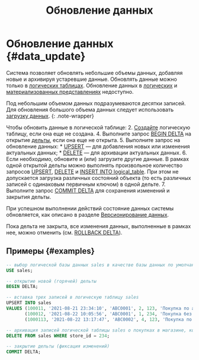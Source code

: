﻿---
layout: default
title: Обновление данных
nav_order: 4
parent: Работа с системой
has_children: false
has_toc: false
---

# Обновление данных {#data_update}

Система позволяет обновлять небольшие объемы данных, добавляя новые и архивируя устаревшие данные. Обновлять данные 
можно только в [логических таблицах](../../overview/main_concepts/logical_table/logical_table.md).
Обновление данных в [логических](../../overview/main_concepts/logical_view/logical_view.md)
и [материализованных представлениях](../../overview/main_concepts/materialized_view/materialized_view.md)
недоступно.

Под небольшим объемом данных подразумеваются десятки записей.
Для обновления большого объема данных следует использовать [загрузку данных](../data_upload/data_upload.md).
{: .note-wrapper}

Чтобы обновить данные в логической таблице:
2.  [Создайте](../../reference/sql_plus_requests/CREATE_TABLE/CREATE_TABLE.md)
    логическую таблицу, если она еще не создана.
4.  Выполните запрос [BEGIN DELTA](../../reference/sql_plus_requests/BEGIN_DELTA/BEGIN_DELTA.md)
    на открытие [дельты](../../overview/main_concepts/delta/delta.md),
    если она еще не открыта.
5.  Выполните запрос на обновление данных:
      * [UPSERT](../../reference/sql_plus_requests/UPSERT/UPSERT.md) — 
        для добавления новых или изменения актуальных данных;
      * [DELETE](../../reference/sql_plus_requests/DELETE/DELETE.md) — для архивации актуальных данных.
6.  Если необходимо, обновите и (или) загрузите другие данные. 
    В рамках одной открытой дельты можно выполнять произвольное количество запросов 
    [UPSERT](../../reference/sql_plus_requests/UPSERT/UPSERT.md),
    [DELETE](../../reference/sql_plus_requests/DELETE/DELETE.md) и 
    [INSERT INTO logical_table](../../reference/sql_plus_requests/INSERT_INTO_logical_table/INSERT_INTO_logical_table.md). 
    При этом не допускается загрузка различных состояний объекта (то есть различных записей с одинаковым первичным ключом) 
    в одной дельте.
7.  Выполните запрос [COMMIT DELTA](../../reference/sql_plus_requests/COMMIT_DELTA/COMMIT_DELTA.md)
    для сохранения изменений и закрытия дельты.

При успешном выполнении действий состояние данных системы обновляется, как описано в разделе 
[Версионирование данных](data_versioning/data_versioning.md).

Пока дельта не закрыта, все изменения данных, выполненные в рамках нее, можно отменить
(см. [ROLLBACK DELTA](../../reference/sql_plus_requests/ROLLBACK_DELTA/ROLLBACK_DELTA.md)).

## Примеры {#examples}

```sql
-- выбор логической базы данных sales в качестве базы данных по умолчанию
USE sales;

-- открытие новой (горячей) дельты
BEGIN DELTA;

-- вставка трех записей в логическую таблицу sales
UPSERT INTO sales 
VALUES (100011, '2021-08-21 23:34:10', 'ABC0001', 2, 123, 'Покупка по акции "1+1"'), 
       (100012, '2021-08-22 10:05:56', 'ABC0001', 1, 234, 'Покупка без акций'), 
       (1000113, '2021-08-22 13:17:47', 'ABC0002', 4, 123, 'Покупка по акции "Лето"');

-- архивация записей логической таблицы sales о покупках в магазине, который был закрыт
DELETE FROM sales WHERE store_id = 234;

-- закрытие дельты (фиксация изменений)
COMMIT DELTA;
```